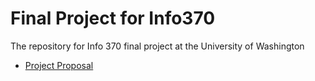 # Final Project for Info370
The repository for Info 370 final project at the University of Washington

+ [Project Proposal](Project\sReport.md)
